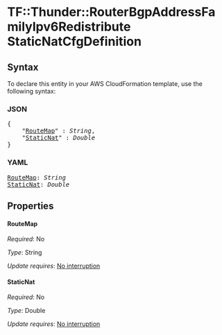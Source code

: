 # TF::Thunder::RouterBgpAddressFamilyIpv6Redistribute StaticNatCfgDefinition

## Syntax

To declare this entity in your AWS CloudFormation template, use the following syntax:

### JSON

<pre>
{
    "<a href="#routemap" title="RouteMap">RouteMap</a>" : <i>String</i>,
    "<a href="#staticnat" title="StaticNat">StaticNat</a>" : <i>Double</i>
}
</pre>

### YAML

<pre>
<a href="#routemap" title="RouteMap">RouteMap</a>: <i>String</i>
<a href="#staticnat" title="StaticNat">StaticNat</a>: <i>Double</i>
</pre>

## Properties

#### RouteMap

_Required_: No

_Type_: String

_Update requires_: [No interruption](https://docs.aws.amazon.com/AWSCloudFormation/latest/UserGuide/using-cfn-updating-stacks-update-behaviors.html#update-no-interrupt)

#### StaticNat

_Required_: No

_Type_: Double

_Update requires_: [No interruption](https://docs.aws.amazon.com/AWSCloudFormation/latest/UserGuide/using-cfn-updating-stacks-update-behaviors.html#update-no-interrupt)

